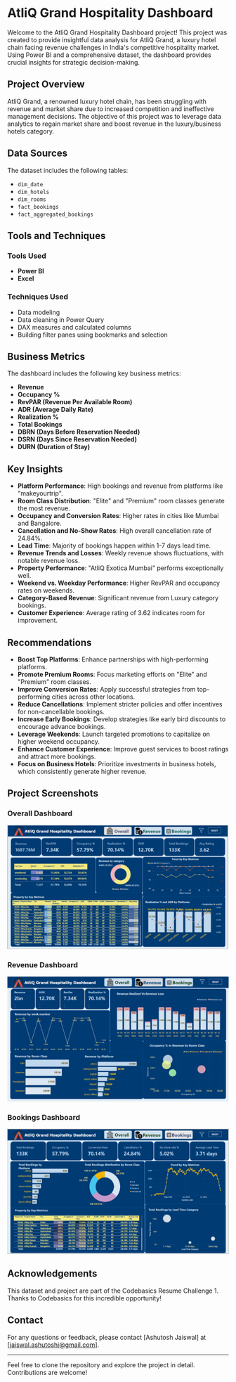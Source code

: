 # AtliQ Grand Hospitality Dashboard

Welcome to the AtliQ Grand Hospitality Dashboard project! This project was created to provide insightful data analysis for AtliQ Grand, a luxury hotel chain facing revenue challenges in India's competitive hospitality market. Using Power BI and a comprehensive dataset, the dashboard provides crucial insights for strategic decision-making.

## Project Overview

AtliQ Grand, a renowned luxury hotel chain, has been struggling with revenue and market share due to increased competition and ineffective management decisions. The objective of this project was to leverage data analytics to regain market share and boost revenue in the luxury/business hotels category.

## Data Sources

The dataset includes the following tables:
- `dim_date`
- `dim_hotels`
- `dim_rooms`
- `fact_bookings`
- `fact_aggregated_bookings`

## Tools and Techniques

### Tools Used
- **Power BI**
- **Excel**

### Techniques Used
- Data modeling
- Data cleaning in Power Query
- DAX measures and calculated columns
- Building filter panes using bookmarks and selection

## Business Metrics

The dashboard includes the following key business metrics:
- **Revenue**
- **Occupancy %**
- **RevPAR (Revenue Per Available Room)**
- **ADR (Average Daily Rate)**
- **Realization %**
- **Total Bookings**
- **DBRN (Days Before Reservation Needed)**
- **DSRN (Days Since Reservation Needed)**
- **DURN (Duration of Stay)**

## Key Insights

- **Platform Performance**: High bookings and revenue from platforms like "makeyourtrip".
- **Room Class Distribution**: "Elite" and "Premium" room classes generate the most revenue.
- **Occupancy and Conversion Rates**: Higher rates in cities like Mumbai and Bangalore.
- **Cancellation and No-Show Rates**: High overall cancellation rate of 24.84%.
- **Lead Time**: Majority of bookings happen within 1-7 days lead time.
- **Revenue Trends and Losses**: Weekly revenue shows fluctuations, with notable revenue loss.
- **Property Performance**: "AtliQ Exotica Mumbai" performs exceptionally well.
- **Weekend vs. Weekday Performance**: Higher RevPAR and occupancy rates on weekends.
- **Category-Based Revenue**: Significant revenue from Luxury category bookings.
- **Customer Experience**: Average rating of 3.62 indicates room for improvement.

## Recommendations

- **Boost Top Platforms**: Enhance partnerships with high-performing platforms.
- **Promote Premium Rooms**: Focus marketing efforts on "Elite" and "Premium" room classes.
- **Improve Conversion Rates**: Apply successful strategies from top-performing cities across other locations.
- **Reduce Cancellations**: Implement stricter policies and offer incentives for non-cancellable bookings.
- **Increase Early Bookings**: Develop strategies like early bird discounts to encourage advance bookings.
- **Leverage Weekends**: Launch targeted promotions to capitalize on higher weekend occupancy.
- **Enhance Customer Experience**: Improve guest services to boost ratings and attract more bookings.
- **Focus on Business Hotels**: Prioritize investments in business hotels, which consistently generate higher revenue.

## Project Screenshots

### Overall Dashboard
![Overall Dashboard](img1.png)

### Revenue Dashboard
![Revenue Dashboard](img2.png)

### Bookings Dashboard
![Bookings Dashboard](img.png)

## Acknowledgements

This dataset and project are part of the Codebasics Resume Challenge 1. Thanks to Codebasics for this incredible opportunity!



## Contact

For any questions or feedback, please contact [Ashutosh Jaiswal] at [jaiswal.ashutoshj@gmail.com].

---

Feel free to clone the repository and explore the project in detail. Contributions are welcome!
